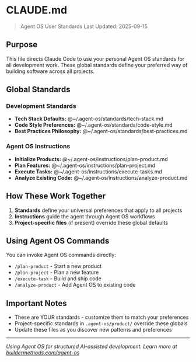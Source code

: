 # CLAUDE.md

> Agent OS User Standards
> Last Updated: 2025-09-15

## Purpose

This file directs Claude Code to use your personal Agent OS standards for all development work. These global standards define your preferred way of building software across all projects.

## Global Standards

### Development Standards
- **Tech Stack Defaults:** @~/.agent-os/standards/tech-stack.md
- **Code Style Preferences:** @~/.agent-os/standards/code-style.md
- **Best Practices Philosophy:** @~/.agent-os/standards/best-practices.md

### Agent OS Instructions
- **Initialize Products:** @~/.agent-os/instructions/plan-product.md
- **Plan Features:** @~/.agent-os/instructions/plan-project.md
- **Execute Tasks:** @~/.agent-os/instructions/execute-tasks.md
- **Analyze Existing Code:** @~/.agent-os/instructions/analyze-product.md

## How These Work Together

1. **Standards** define your universal preferences that apply to all projects
2. **Instructions** guide the agent through Agent OS workflows
3. **Project-specific files** (if present) override these global defaults

## Using Agent OS Commands

You can invoke Agent OS commands directly:
- `/plan-product` - Start a new product
- `/plan-project` - Plan a new feature
- `/execute-task` - Build and ship code
- `/analyze-product` - Add Agent OS to existing code

## Important Notes

- These are YOUR standards - customize them to match your preferences
- Project-specific standards in `.agent-os/product/` override these globals
- Update these files as you discover new patterns and preferences

---

*Using Agent OS for structured AI-assisted development. Learn more at [buildermethods.com/agent-os](https://buildermethods.com/agent-os)*
